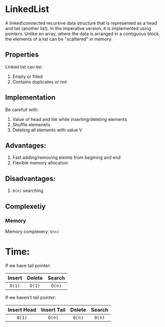 # LinkedList

A linked\connected recursive data structure that is represented as a head and tail (another list). 
In the imperative version, it is implemented using pointers.
Unlike an array, where the data is arranged in a contiguous block, the elements of a list can be "scattered" in memory.

## Properties

Linked list can be:
1) Empty or filled
2) Contains duplicates or not

## Implementation

Be carefull with:
1) Value of head and tile while inserting/deleting elements
2) Shuffle elemenets
3) Deleting all elements with value V 

## Advantages:
1) Fast adding/removing elemts from begining and end
2) Flexible memory allocation

## Disadvantages:
1) `O(n)` searching

## Complexetiy 

### Memory
Memory complexery: `O(n)`

# Time:
If we have tail pointer:

| Insert | Delete | Search |
|:------:|:------:|:------:|
| `O(1)`   | `O(1)`   | `O(n)`   |


If we haven't tail pointer:

| Insert Head | Insert Tail | Delete | Search |
|:-----------:|:-----------:|:------:|:------:|
| `O(1)`      |    `O(n)`   | `O(n)` | `O(n)` |
